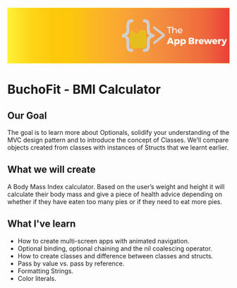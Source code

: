 
![App Brewery Banner](Documentation/AppBreweryBanner.png)

#  BuchoFit - BMI Calculator

## Our Goal

The goal is to learn more about Optionals, solidify your understanding of the MVC design pattern and to introduce the concept of Classes. We’ll compare objects created from classes with instances of Structs that we learnt earlier. 

## What we will create

A Body Mass Index calculator. Based on the user’s weight and height it will calculate their body mass and give a piece of health advice depending on whether if they have eaten too many pies or if they need to eat more pies. 

## What I've learn

* How to create multi-screen apps with animated navigation.
* Optional binding, optional chaining and the nil coalescing operator.
* How to create classes and difference between classes and structs. 
* Pass by value vs. pass by reference. 
* Formatting Strings. 
* Color literals.
